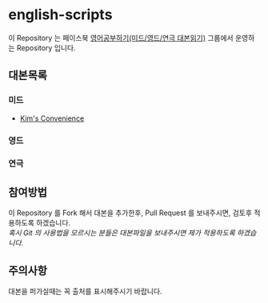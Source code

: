 # english-scripts

이 Repository 는 페이스북 [영어공부하기(미드/영드/연극 대본읽기)](https://www.facebook.com/groups/english.script.reading/) 그룹에서 운영하는 Repository 입니다.   

## 대본목록

### 미드

- [Kim's Convenience](https://github.com/donghopark/english-scripts/tree/master/Kim's-Convenience)

### 영드

### 연극


## 참여방법

이 Repository 를 Fork 해서 대본을 추가한후, Pull Request 를 보내주시면, 검토후 적용하도록 하겠습니다.  
_혹시 Git 의 사용법을 모르시는 분들은 대본파일을 보내주시면 제가 적용하도록 하겠습니다._

## 주의사항

대본을 퍼가실때는 꼭 출처를 표시해주시기 바랍니다.
